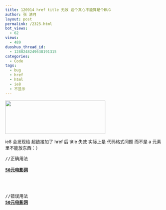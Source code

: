 ```yaml
---
title: 120914 href title 无效 这个真心不能算是个BUG
author: 张 清月
layout: post
permalink: /2325.html
bot_views:
  - 62
views:
  - 489
duoshuo_thread_id:
  - 1280248249638191315
categories:
  - Code
tags:
  - bug
  - href
  - html
  - ie8
  - 不显示
---
```

[<img src="http://www.80aj.com/wp-content/uploads/2012/09/htmlbug.jpg" alt="" title="htmlbug" width="321" height="107" class="aligncenter size-full wp-image-2326" />][1]

ie8 会发现给 超链接加了 href 后 title 失效 实际上是 代码格式问题 而不是 a 元素里不能放东西：）

<pre lang="html">//正确用法
<a title="50元电影网" target="_blank" href="http://www.50y.cc">
<b>50元电影网</b>
</a>
<br />

//错误用法
<a title="50元电影网" target="_blank" href="http://www.50y.cc"><b>50元电影网</b></a>
</pre>

 [1]: http://www.80aj.com/wp-content/uploads/2012/09/htmlbug.jpg